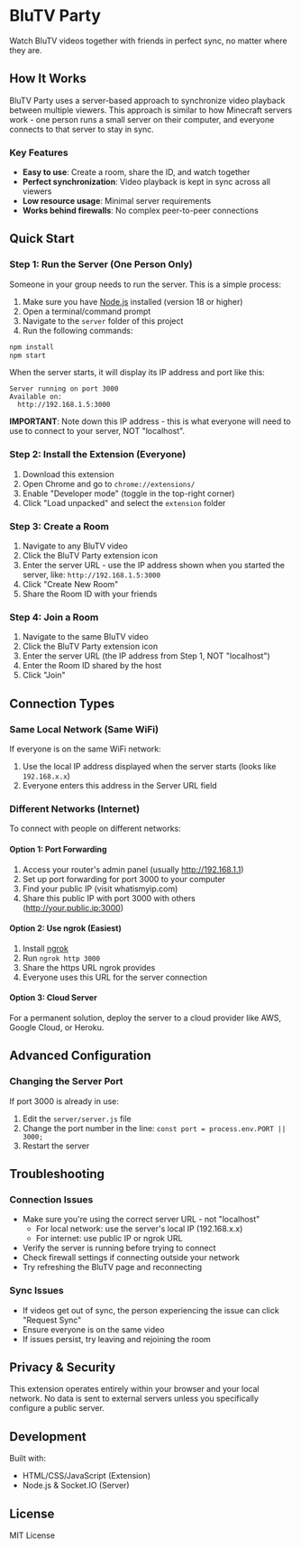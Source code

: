 # BluTV Party

Watch BluTV videos together with friends in perfect sync, no matter where they are.

## How It Works

BluTV Party uses a server-based approach to synchronize video playback between multiple viewers. This approach is similar to how Minecraft servers work - one person runs a small server on their computer, and everyone connects to that server to stay in sync.

### Key Features

- **Easy to use**: Create a room, share the ID, and watch together
- **Perfect synchronization**: Video playback is kept in sync across all viewers
- **Low resource usage**: Minimal server requirements
- **Works behind firewalls**: No complex peer-to-peer connections

## Quick Start

### Step 1: Run the Server (One Person Only)

Someone in your group needs to run the server. This is a simple process:

1. Make sure you have [Node.js](https://nodejs.org/) installed (version 18 or higher)
2. Open a terminal/command prompt
3. Navigate to the `server` folder of this project
4. Run the following commands:

```bash
npm install
npm start
```

When the server starts, it will display its IP address and port like this:
```
Server running on port 3000
Available on:
  http://192.168.1.5:3000
```

**IMPORTANT**: Note down this IP address - this is what everyone will need to use to connect to your server, NOT "localhost".

### Step 2: Install the Extension (Everyone)

1. Download this extension
2. Open Chrome and go to `chrome://extensions/`
3. Enable "Developer mode" (toggle in the top-right corner)
4. Click "Load unpacked" and select the `extension` folder

### Step 3: Create a Room

1. Navigate to any BluTV video
2. Click the BluTV Party extension icon
3. Enter the server URL - use the IP address shown when you started the server, like: `http://192.168.1.5:3000`
4. Click "Create New Room"
5. Share the Room ID with your friends

### Step 4: Join a Room

1. Navigate to the same BluTV video
2. Click the BluTV Party extension icon
3. Enter the server URL (the IP address from Step 1, NOT "localhost")
4. Enter the Room ID shared by the host
5. Click "Join"

## Connection Types

### Same Local Network (Same WiFi)

If everyone is on the same WiFi network:
1. Use the local IP address displayed when the server starts (looks like `192.168.x.x`)
2. Everyone enters this address in the Server URL field

### Different Networks (Internet)

To connect with people on different networks:

#### Option 1: Port Forwarding
1. Access your router's admin panel (usually http://192.168.1.1)
2. Set up port forwarding for port 3000 to your computer
3. Find your public IP (visit whatismyip.com)
4. Share this public IP with port 3000 with others (http://your.public.ip:3000)

#### Option 2: Use ngrok (Easiest)
1. Install [ngrok](https://ngrok.com/)
2. Run `ngrok http 3000`
3. Share the https URL ngrok provides
4. Everyone uses this URL for the server connection

#### Option 3: Cloud Server
For a permanent solution, deploy the server to a cloud provider like AWS, Google Cloud, or Heroku.

## Advanced Configuration

### Changing the Server Port

If port 3000 is already in use:

1. Edit the `server/server.js` file
2. Change the port number in the line: `const port = process.env.PORT || 3000;`
3. Restart the server

## Troubleshooting

### Connection Issues

- Make sure you're using the correct server URL - not "localhost"
  - For local network: use the server's local IP (192.168.x.x)
  - For internet: use public IP or ngrok URL
- Verify the server is running before trying to connect
- Check firewall settings if connecting outside your network
- Try refreshing the BluTV page and reconnecting

### Sync Issues

- If videos get out of sync, the person experiencing the issue can click "Request Sync"
- Ensure everyone is on the same video
- If issues persist, try leaving and rejoining the room

## Privacy & Security

This extension operates entirely within your browser and your local network. No data is sent to external servers unless you specifically configure a public server.

## Development

Built with:
- HTML/CSS/JavaScript (Extension)
- Node.js & Socket.IO (Server)

## License

MIT License
